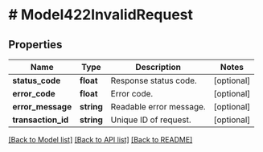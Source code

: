 # # Model422InvalidRequest

## Properties

Name | Type | Description | Notes
------------ | ------------- | ------------- | -------------
**status_code** | **float** | Response status code. | [optional]
**error_code** | **float** | Error code. | [optional]
**error_message** | **string** | Readable error message. | [optional]
**transaction_id** | **string** | Unique ID of request. | [optional]

[[Back to Model list]](../../README.md#models) [[Back to API list]](../../README.md#endpoints) [[Back to README]](../../README.md)
